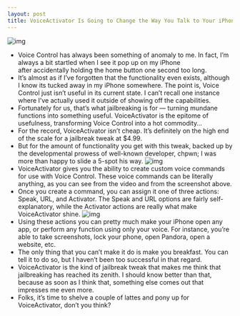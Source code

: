 ```yaml
---
layout: post
title: VoiceActivator Is Going to Change the Way You Talk to Your iPhone
---
```

![img](http://media.idownloadblog.com/wp-content/uploads/2011/02/VoiceActivator-01.png)
* Voice Control has always been something of anomaly to me. In fact, I’m always a bit startled when I see it pop up on my iPhone after accidentally holding the home button one second too long.
* It’s almost as if I’ve forgotten that the functionality even exists, although I know its tucked away in my iPhone somewhere. The point is, Voice Control just isn’t useful in its current state. I can’t recall one instance where I’ve actually used it outside of showing off the capabilities.
* Fortunately for us, that’s what jailbreaking is for — turning mundane functions into something useful. VoiceActivator is the epitome of usefulness, transforming Voice Control into a hot commodity…
* For the record, VoiceActivator isn’t cheap. It’s definitely on the high end of the scale for a jailbreak tweak at $4.99.
* But for the amount of functionality you get with this tweak, backed up by the developmental prowess of well-known developer, chpwn; I was more than happy to slide a 5-spot his way.
![img](http://media.idownloadblog.com/wp-content/uploads/2011/02/VoiceActivator-02.png)
* VoiceActivator gives you the ability to create custom voice commands for use with Voice Control. These voice commands can be literally anything, as you can see from the video and from the screenshot above.
* Once you create a command, you can assign it one of three actions: Speak, URL, and Activator. The Speak and URL options are fairly self-explanatory, while the Activator actions are really what make VoiceActivator shine.
![img](http://media.idownloadblog.com/wp-content/uploads/2011/02/VoiceActivator-03.png)
* Using these actions you can pretty much make your iPhone open any app, or perform any function using only your voice. For instance, you’re able to take screenshots, lock your phone, open Pandora, open a website, etc.
* The only thing that you can’t make it do is make you breakfast. You can tell it to do so, but I haven’t been too successful in that regard.
* VoiceActivator is the kind of jailbreak tweak that makes me think that jailbreaking has reached its zenith. I should know better than that, because as soon as I think that, something else comes out that impresses me even more.
* Folks, it’s time to shelve a couple of lattes and pony up for VoiceActivator, don’t you think?

